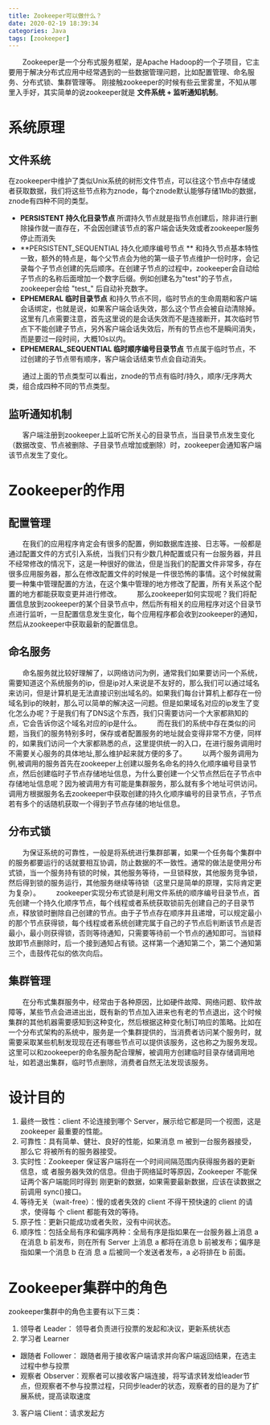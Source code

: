 ```yaml
---
title: Zookeeper可以做什么？
date: 2020-02-19 18:39:34
categories: Java
tags: [zookeeper]
---
```

&emsp;&emsp;Zookeeper是一个分布式服务框架，是Apache Hadoop的一个子项目，它主要用于解决分布式应用中经常遇到的一些数据管理问题，比如配置管理、命名服务、分布式锁、集群管理等。
刚接触zookeeper的时候有些云里雾里，不知从哪里入手好，其实简单的说zookeeper就是 **文件系统 + 监听通知机制**。
<!--more-->
# 系统原理
## 文件系统
在zookeeper中维护了类似Unix系统的树形文件节点，可以往这个节点中存储或者获取数据，我们将这些节点称为znode，每个znode默认能够存储1Mb的数据，znode有四种不同的类型。
* **PERSISTENT 持久化目录节点** 所谓持久节点就是指节点创建后，除非进行删除操作就一直存在，不会因创建该节点的客户端会话失效或者zookeeper服务停止而消失
* **PERSISTENT\_SEQUENTIAL 持久化顺序编号节点 ** 和持久节点基本特性一致，额外的特点是，每个父节点会为他的第一级子节点维护一份时序，会记录每个子节点创建的先后顺序。在创建子节点的过程中，zookeeper会自动给子节点的名称后面增加一个数字后缀。例如创建名为"test"的子节点，zookeeper会给 "test\_" 后自动补充数字。
* **EPHEMERAL 临时目录节点** 和持久节点不同，临时节点的生命周期和客户端会话绑定，也就是说，如果客户端会话失效，那么这个节点会被自动清除掉。这里有几点需要注意，首先这里说的是会话失效而不是连接断开，其次临时节点下不能创建子节点，另外客户端会话失效后，所有的节点也不是瞬间消失，而是要过一段时间，大概10s以内。
* **EPHEMERAL_SEQUENTIAL 临时顺序编号目录节点** 节点属于临时节点，不过创建的子节点带有顺序，客户端会话结束节点会自动消失。

&emsp;&emsp;通过上面的节点类型可以看出，znode的节点有临时/持久，顺序/无序两大类，组合成四种不同的节点类型。

## 监听通知机制
&emsp;&emsp;客户端注册到zookeeper上监听它所关心的目录节点，当目录节点发生变化（数据改变、节点被删除、子目录节点增加或删除）时，zookeeper会通知客户端该节点发生了变化。

# Zookeeper的作用
## 配置管理
&emsp;&emsp;在我们的应用程序肯定会有很多的配置，例如数据库连接、日志等。一般都是通过配置文件的方式引入系统，当我们只有少数几种配置或只有一台服务器，并且不经常修改的情况下，这是一种很好的做法，但是当我们的配置文件非常多，存在很多应用服务器，那么在修改配置文件的时候是一件很恐怖的事情。这个时候就需要一种集中管理配置的方法，在这个集中管理的地方修改了配置，所有关系这个配置的地方都能获取变更并进行修改。
&emsp;&emsp;那么zookeeper如何实现呢？我们将配置信息放到zookeeper的某个目录节点中，然后所有相关的应用程序对这个目录节点进行监听，一旦配置信息发生变化，每个应用程序都会收到zookeeper的通知，然后从zookeeper中获取最新的配置信息。

## 命名服务
&emsp;&emsp;命名服务就比较好理解了，以网络访问为例，通常我们如果要访问一个系统，需要知道这个系统服务的ip，但是ip对人来说是不友好的，那么我们可以通过域名来访问，但是计算机是无法直接识别出域名的。如果我们每台计算机上都存在一份域名到ip的映射，那么可以简单的解决这一问题。但是如果域名对应的ip发生了变化怎么办呢？于是我们有了DNS这个东西，我们只需要访问一个大家都熟知的点，它会告诉你这个域名对应的ip是什么。
&emsp;&emsp;而在我们的系统中存在类似的问题，当我们的服务特别多时，保存或者配置服务的地址就会变得非常不方便，同样的，如果我们访问一个大家都熟悉的点，这里提供统一的入口，在进行服务调用时不需要关心服务的具体地址,那么维护起来就方便的多了。
&emsp;&emsp;以两个服务调用为例,被调用的服务首先在zookeeper上创建以服务名命名的持久化顺序编号目录节点，然后创建临时子节点存储地址信息，为什么要创建一个父节点然后在子节点中存储地址信息呢？因为被调用方有可能是集群服务，那么就有多个地址可供访问。调用方根据服务名去zookeeper中获取创建的持久化顺序编号的目录节点，子节点若有多个的话随机获取一个得到子节点存储的地址信息。

## 分布式锁
&emsp;&emsp;为保证系统的可靠性，一般是将系统进行集群部署，如果一个任务每个集群中的服务都要运行的话就要相互协调，防止数据的不一致性。通常的做法是使用分布式锁，当一个服务持有锁的时候，其他服务等待，一旦锁释放，其他服务竞争锁，然后得到锁的服务运行，其他服务继续等待锁（这里只是简单的原理，实际肯定更为复杂）。
&emsp;&emsp;zookeeper实现分布式锁是利用文件系统的顺序编号目录节点，首先创建一个持久化顺序节点，每个线程或者系统获取锁前先创建自己的子目录节点，释放锁时删除自己创建的节点。由于子节点存在顺序并且递增，可以规定最小的那个节点获得锁，每个线程或者系统创建完属于自己的子节点后判断该节点是否最小，最小则获得锁，否则等待通知，只需要等待前一个节点的通知即可。当锁释放即节点删除时，后一个接到通知占有锁。这样第一个通知第二个，第二个通知第三个，击鼓传花似的依次向后。

## 集群管理
&emsp;&emsp;在分布式集群服务中，经常由于各种原因，比如硬件故障、网络问题、软件故障等，某些节点会进进出出，既有新的节点加入进来也有老的节点退出，这个时候集群的其他机器需要感知到这种变化，然后根据这种变化制订响应的策略。比如在一个分布式架构的系统中，服务是一个集群提供的，当消费者访问某个服务时，就需要采取某些机制发现现在还有哪些节点可以提供该服务，这也称之为服务发现。这里可以和zookeeper的命名服务配合理解，被调用方创建临时目录存储调用地址，如若退出集群，临时节点删除，消费者自然无法发现该服务。

# 设计目的
1. 最终一致性：client 不论连接到哪个 Server，展示给它都是同一个视图，这是 zookeeper 最重要的性能。
2. 可靠性：具有简单、健壮、良好的性能，如果消息 m 被到一台服务器接受，那么它 将被所有的服务器接受。
3. 实时性：Zookeeper 保证客户端将在一个时间间隔范围内获得服务器的更新信息，或 者服务器失效的信息。但由于网络延时等原因，Zookeeper 不能保证两个客户端能同时得到 刚更新的数据，如果需要最新数据，应该在读数据之前调用 sync()接口。
4. 等待无关（wait-free）：慢的或者失效的 client 不得干预快速的 client 的请求，使得每 个 client 都能有效的等待。
5. 原子性：更新只能成功或者失败，没有中间状态。
6. 顺序性：包括全局有序和偏序两种：全局有序是指如果在一台服务器上消息 a 在消息 b 前发布，则在所有 Server 上消息 a 都将在消息 b 前被发布；偏序是指如果一个消息 b 在消 息 a 后被同一个发送者发布，a 必将排在 b 前面。

# Zookeeper集群中的角色
zookeeper集群中的角色主要有以下三类：
1. 领导者 Leader： 领导者负责进行投票的发起和决议，更新系统状态
2. 学习者 Learner
  * 跟随者 Follower： 跟随者用于接收客户端请求并向客户端返回结果，在选主过程中参与投票
  * 观察者 Observer：观察者可以接收客户端连接，将写请求转发给leader节点，但观察者不参与投票过程，只同步leader的状态，观察者的目的是为了扩展系统，提高读取速度
3. 客户端 Client：请求发起方








